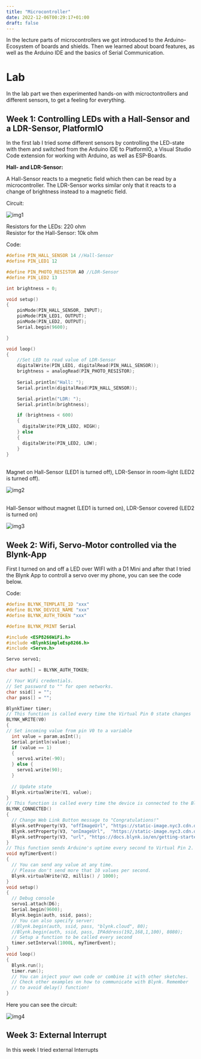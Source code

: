 ```yaml
---
title: "Microcontroller"
date: 2022-12-06T00:29:17+01:00
draft: false
---
```


In the lecture parts of microcontrollers we got introduced to the Arduino-Ecosystem of boards and shields. Then we learned about board features, as well as the Arduino IDE and the basics of Serial Communication.

# **Lab**

In the lab part we then experimented hands-on with microctontrollers and different sensors, to get a feeling for everything.

## **Week 1: Controlling LEDs with a Hall-Sensor and a LDR-Sensor, PlatformIO**

In the first lab I tried some different sensors by controlling the LED-state with them and switched from the Arduino IDE to PlatformIO, a Visual Studio Code extension for working with Arduino, as well as ESP-Boards.

**Hall- and LDR-Sensor:**

A Hall-Sensor reacts to a megnetic field which then can be read by a microcontroller. The LDR-Sensor works similar only that it reacts to a change of brightness instead to a magnetic field.

Circuit:

![img1](1_Circuit_LDR_Hall.png)

Resistors for the LEDs: 220 ohm <br>
Resistor for the Hall-Sensor: 10k ohm

Code:

``` C++
#define PIN_HALL_SENSOR 14 //Hall-Sensor
#define PIN_LED1 12

#define PIN_PHOTO_RESISTOR A0 //LDR-Sensor
#define PIN_LED2 13

int brightness = 0;

void setup()
{
    pinMode(PIN_HALL_SENSOR, INPUT);
    pinMode(PIN_LED1, OUTPUT);
    pinMode(PIN_LED2, OUTPUT);
    Serial.begin(9600);

}

void loop()
{
    //Set LED to read value of LDR-Sensor
    digitalWrite(PIN_LED1, digitalRead(PIN_HALL_SENSOR));
    brightness = analogRead(PIN_PHOTO_RESISTOR);
    
    Serial.println("Hall: ");
    Serial.println(digitalRead(PIN_HALL_SENSOR));

    Serial.println("LDR: ");
    Serial.println(brightness);

    if (brightness < 600)
    {
      digitalWrite(PIN_LED2, HIGH);
    } else 
    {
      digitalWrite(PIN_LED2, LOW);
    }   
}
```
<br>
Magnet on Hall-Sensor (LED1 is turned off), LDR-Sensor in room-light (LED2 is turned off).

![img2](2_Hall.jpg)

<br>
Hall-Sensor without magnet (LED1 is turned on), LDR-Sensor covered (LED2 is turned on)

![img3](3_LDR.jpg)

## **Week 2: Wifi, Servo-Motor controlled via the Blynk-App**

First I turned on and off a LED over WIFI with a D1 Mini and after that I tried the Blynk App to controll a servo over my phone, you can see the code below.

Code:

``` C++
#define BLYNK_TEMPLATE_ID "xxx"
#define BLYNK_DEVICE_NAME "xxx"
#define BLYNK_AUTH_TOKEN "xxx"

#define BLYNK_PRINT Serial

#include <ESP8266WiFi.h>
#include <BlynkSimpleEsp8266.h>
#include <Servo.h>

Servo servo1;

char auth[] = BLYNK_AUTH_TOKEN;

// Your WiFi credentials.
// Set password to "" for open networks.
char ssid[] = "";
char pass[] = "";

BlynkTimer timer;
// This function is called every time the Virtual Pin 0 state changes
BLYNK_WRITE(V0)
{
// Set incoming value from pin V0 to a variable
  int value = param.asInt();
  Serial.println(value);
  if (value == 1)
  {
    servo1.write(-90);
  } else {
    servo1.write(90);
  }
  
  // Update state
  Blynk.virtualWrite(V1, value);
}
// This function is called every time the device is connected to the Blynk.Cloud
BLYNK_CONNECTED()
{
  // Change Web Link Button message to "Congratulations!"
  Blynk.setProperty(V3, "offImageUrl", "https://static-image.nyc3.cdn.digitaloceanspaces.com/general/fte/congratulations.png");
  Blynk.setProperty(V3, "onImageUrl",  "https://static-image.nyc3.cdn.digitaloceanspaces.com/general/fte/congratulations_pressed.png");
  Blynk.setProperty(V3, "url", "https://docs.blynk.io/en/getting-started/what-do-i-need-to-blynk/how-quickstart-device-was-made");
}
// This function sends Arduino's uptime every second to Virtual Pin 2.
void myTimerEvent()
{
  // You can send any value at any time.
  // Please don't send more that 10 values per second.
  Blynk.virtualWrite(V2, millis() / 1000);
}
void setup()
{
  // Debug console
  servo1.attach(D6);
  Serial.begin(9600);
  Blynk.begin(auth, ssid, pass);
  // You can also specify server:
  //Blynk.begin(auth, ssid, pass, "blynk.cloud", 80);
  //Blynk.begin(auth, ssid, pass, IPAddress(192,168,1,100), 8080);
  // Setup a function to be called every second
  timer.setInterval(1000L, myTimerEvent);
}
void loop()
{
  Blynk.run();
  timer.run();
  // You can inject your own code or combine it with other sketches.
  // Check other examples on how to communicate with Blynk. Remember
  // to avoid delay() function!
}
```
Here you can see the circuit:

![img4](4_Servo.jpg)

## **Week 3: External Interrupt**

In this week I tried external Interrupts